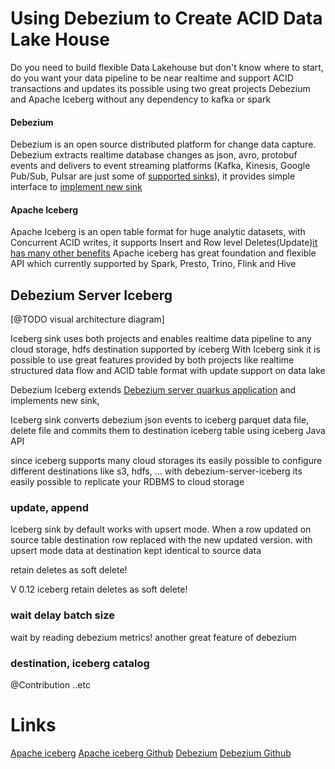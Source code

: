 # Using Debezium to Create ACID Data Lake House

Do you need to build flexible Data Lakehouse but don't know where to start, do you want your data pipeline to be near realtime and support ACID transactions and updates 
its possible using two great projects Debezium and Apache Iceberg without any dependency to kafka or spark

#### Debezium
Debezium is an open source distributed platform for change data capture. 
Debezium extracts realtime database changes as json, avro, protobuf events and delivers to event streaming platforms 
(Kafka, Kinesis, Google Pub/Sub, Pulsar are just some of [supported sinks](https://debezium.io/documentation/reference/operations/debezium-server.html#_sink_configuration)), 
it provides simple interface to [implement new sink](https://debezium.io/documentation/reference/operations/debezium-server.html#_implementation_of_a_new_sink)

#### Apache Iceberg
Apache Iceberg is an open table format for huge analytic datasets, with Concurrent ACID writes, it supports Insert and Row level Deletes(Update)[it has many other benefits](https://iceberg.apache.org)
Apache iceberg has great foundation and flexible API which currently supported by Spark, Presto, Trino, Flink and Hive

## Debezium Server Iceberg

[@TODO visual architecture diagram]

Iceberg sink uses both projects and enables realtime data pipeline to any cloud storage, hdfs destination supported by iceberg
With Iceberg sink it is possible to use great features provided by both projects like realtime structured data flow and ACID table format with update support on data lake

Debezium Iceberg extends [Debezium server quarkus application](https://debezium.io/documentation/reference/operations/debezium-server.html#_installation) and implements new sink, 

Iceberg sink converts debezium json events to iceberg parquet data file, delete file and commits them to destination iceberg table using iceberg Java API

since iceberg supports many cloud storages its easily possible to configure different destinations like s3, hdfs, ...
with debezium-server-iceberg its easily possible to replicate your RDBMS to cloud storage

### update, append
Iceberg sink by default works with upsert mode. When a row updated on source table destination row replaced with the new updated version. 
with upsert mode data at destination kept identical to source data

retain deletes as soft delete! 


V 0.12 iceberg
retain deletes as soft delete!
### wait delay batch size

wait by reading debezium metrics! another great feature of debezium
### destination, iceberg catalog


@Contribution ..etc

# Links
[Apache iceberg](https://iceberg.apache.org/)
[Apache iceberg Github](https://github.com/apache/iceberg)
[Debezium](https://debezium.io/)
[Debezium Github](https://github.com/debezium/debezium)